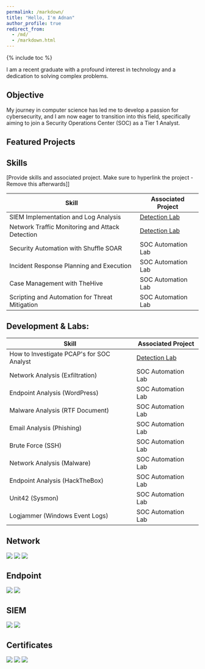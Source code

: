 ```yaml
---
permalink: /markdown/
title: "Hello, I'm Adnan"
author_profile: true
redirect_from: 
  - /md/
  - /markdown.html
---
```


{% include toc %}

I am a recent graduate with a profound interest in technology and a dedication to solving complex problems.

## Objective

My journey in computer science has led me to develop a passion for cybersecurity, and I am now eager to transition into this field, specifically aiming to join a Security Operations Center (SOC) as a Tier 1 Analyst.

## Featured Projects

## Skills
[Provide skills and associated project. Make sure to hyperlink the project - Remove this afterwards]]

| Skill                                         | Associated Project         |
|-----------------------------------------------|----------------------------|
| SIEM Implementation and Log Analysis          | <a href="https://google.com">Detection Lab</a>|
| Network Traffic Monitoring and Attack Detection | <a href="https://google.com">Detection Lab</a>|
| Security Automation with Shuffle SOAR         | SOC Automation Lab|
| Incident Response Planning and Execution      | SOC Automation Lab|
| Case Management with TheHive                  | SOC Automation Lab|
| Scripting and Automation for Threat Mitigation | SOC Automation Lab|

## Development & Labs:

|   Skill                                         | Associated Project       |
|-----------------------------------------------|----------------------------|
| How to Investigate PCAP's for SOC Analyst          | <a href="https://google.com">Detection Lab</a>| 
| Network Analysis (Exfiltration) | SOC Automation Lab
| Endpoint Analysis (WordPress)         | SOC Automation Lab
| Malware Analysis (RTF Document)      | SOC Automation Lab
| Email Analysis (Phishing)                  | SOC Automation Lab
| Brute Force (SSH) | SOC Automation Lab | 
| Network Analysis (Malware) | SOC Automation Lab
| Endpoint Analysis (HackTheBox) | SOC Automation Lab
| Unit42 (Sysmon) | SOC Automation Lab
|Logjammer (Windows Event Logs) | SOC Automation Lab

## Network

<div>
  <img src="https://img.shields.io/badge/-Wireshark-1679A7?style=for-the-badge&logo=wireshark&logoColor=white" />
  <img src="https://img.shields.io/badge/-Suricata-AA0000?style=for-the-badge&logo=suricata&logoColor=white" />
  <img src="https://img.shields.io/badge/-Zeek-FF9933?style=for-the-badge&logo=zeek&logoColor=white" />
</div>

## Endpoint

<div>
  <img src="https://img.shields.io/badge/-Microsoft_Defender_for_Endpoint-00A4EF?style=for-the-badge&logo=microsoft&logoColor=white" />
  <img src="https://img.shields.io/badge/-Velociraptor-4B275F?&style=for-the-badge&logo=velociraptor&logoColor=white" />
</div>

## SIEM

<div>
  <img src="https://img.shields.io/badge/-Microsoft_Sentinel-5C2D91?style=for-the-badge&logo=microsoft&logoColor=white" />
  <img src="https://img.shields.io/badge/-Elastic-005571?style=for-the-badge&logo=elastic&logoColor=white" />
</div>

## Certificates

<div>
  <img src="https://img.shields.io/badge/-Security%2B-E62A2A?style=for-the-badge&logo=comptia&logoColor=white" />
  <img src="https://img.shields.io/badge/-Splunk_Power_User-000000?style=for-the-badge&logo=splunk&logoColor=white" />
  <img src="https://img.shields.io/badge/-ISC2_CC-006B5E?style=for-the-badge&logo=ISC2&logoColor=white" />

</div>

